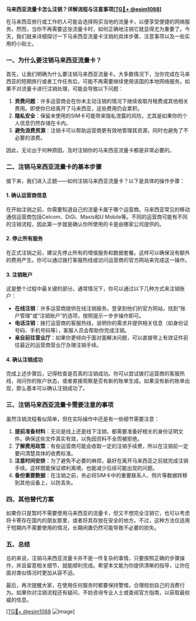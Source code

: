 **马来西亚流量卡怎么注销？详解流程与注意事项[[TG💪+ @esim1088](https://t.me/s/esim1088)]**

在马来西亚旅行或工作的人可能会选择购买当地的流量卡，以便享受便捷的网络服务。然而，当你不再需要这张流量卡时，如何正确地注销它就显得尤为重要了。今天，我们就来详细探讨一下马来西亚流量卡注销的具体步骤、注意事项以及一些实用的小贴士。

### 一、为什么要注销马来西亚流量卡？

首先，让我们明确为什么要注销马来西亚流量卡。大多数情况下，当你完成在马来西亚的短期旅行或者工作任务后，可能不再需要继续使用该国的本地网络服务。如果不对流量卡进行注销处理，可能会导致以下问题：

1. **资费问题**：许多运营商会在你未主动注销的情况下继续收取月租费或其他相关费用。即使你已经离开了马来西亚，这些费用仍会累积。
2. **隐私安全**：保留未使用的SIM卡可能带来隐私泄露的风险，尤其是如果你的个人信息仍然存储在卡内。
3. **避免浪费资源**：注销卡可以帮助运营商更有效地管理其资源，同时也避免了不必要的浪费。

因此，无论出于何种原因，及时注销你的马来西亚流量卡都是非常必要的。

### 二、注销马来西亚流量卡的基本步骤

接下来，我们进入正题——如何注销马来西亚流量卡？以下是具体的操作步骤：

#### 1. 确认运营商信息

在开始注销之前，你需要知道自己的流量卡属于哪个运营商。马来西亚常见的移动通信运营商包括Celcom、DiGi、Maxis和U Mobile等。不同的运营商可能有不同的注销流程，因此第一步就是确认你所使用的卡是由哪家公司提供的。

#### 2. 停止所有服务

在正式注销之前，建议先停止所有的增值服务和数据套餐。这样可以确保没有额外的费用产生。你可以通过拨打客服热线或访问运营商的官方网站来完成这一操作。

#### 3. 注销账户

这是整个过程中最关键的部分。通常情况下，你可以通过以下几种方式来注销账户：

- **在线注销**：许多运营商提供在线注销服务。登录到他们的官方网站，找到“账户管理”或“注销账户”的选项，按照提示一步步操作即可。
- **电话注销**：拨打运营商的客服热线，说明你的需求并提供相关信息（如身份证号码、手机号码等），客服人员会帮助你完成注销。
- **亲自前往营业厅**：如果你更倾向于面对面解决问题，可以直接带上有效证件前往最近的运营商营业厅办理注销手续。

#### 4. 确认注销成功

完成上述步骤后，记得检查是否真的注销成功。你可以尝试拨打运营商的客服热线，询问你的账户状态，或者直接观察是否有新的账单生成。如果没有新的账单出现，那么基本可以确认注销成功了。

### 三、注销马来西亚流量卡需要注意的事项

虽然注销流程看似简单，但在实际操作中还是有一些细节需要注意：

1. **提前准备材料**：无论是线上还是线下注销，都需要准备好相关的身份证明文件。确保这些文件真实有效，以免因资料不全而被拒绝。
2. **了解费用政策**：有些运营商可能会收取一定的注销手续费，所以在注销前一定要问清楚具体的收费标准。
3. **注意时间安排**：为了避免不必要的麻烦，最好在离开马来西亚之前就完成注销手续。这样既能保证顺利离境，也能减少后续可能出现的问题。
4. **备份重要数据**：在注销之前，务必将SIM卡中的重要联系人、照片等数据转移到其他设备上，以防丢失。

### 四、其他替代方案

如果你只是暂时不需要使用马来西亚的流量卡，但又不想完全注销它，也可以考虑将卡寄存在国内的朋友那里，或者将其存放在安全的地方。不过，这种方法仅适用于短期内不需要使用的情况，长期闲置仍然可能导致不必要的损失。

### 五、总结

总的来说，注销马来西亚流量卡并不是一件复杂的事情，只要按照正确的步骤操作，并且留意相关细节，就能顺利完成。希望本文能为你提供清晰的指导，让你在面对类似情况时更加从容不迫。

最后，再次提醒大家，在使用任何服务时都要保持警惕，合理规划自己的消费行为。如果你对注销流程还有疑问，不妨咨询专业人士或查阅官方指南，以获取最权威的信息。

[[TG💪+ @esim1088](https://t.me/s/esim1088) ![Image](https://i.postimg.cc/4NQfJmqS/Snipaste-2025-05-13-00-14-12.png)]